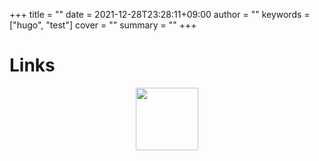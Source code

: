 +++
title = ""
date = 2021-12-28T23:28:11+09:00
author = ""
keywords = ["hugo", "test"]
cover = ""
summary = ""
+++
# Links
<center><img src="/img/misskey_icon.png" width="100"></center><br>